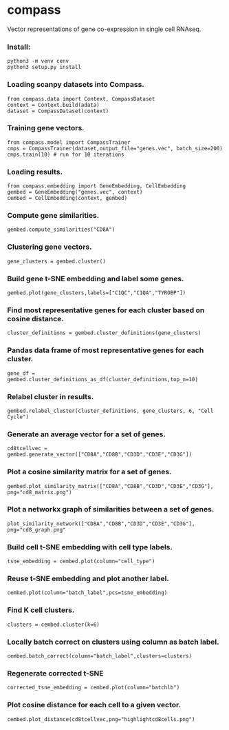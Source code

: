 # compass
Vector representations of gene co-expression in single cell RNAseq.

### Install:
```
python3 -m venv cenv
python3 setup.py install
```

### Loading scanpy datasets into Compass.
```
from compass.data import Context, CompassDataset
context = Context.build(adata)
dataset = CompassDataset(context)
```

### Training gene vectors.
```
from compass.model import CompassTrainer
cmps = CompassTrainer(dataset,output_file="genes.vec", batch_size=200)
cmps.train(10) # run for 10 iterations
```

### Loading results.
```
from compass.embedding import GeneEmbedding, CellEmbedding
gembed = GeneEmbedding("genes.vec", context)
cembed = CellEmbedding(context, gembed)
```

### Compute gene similarities.
```
gembed.compute_similarities("CD8A")
```

### Clustering gene vectors.
```
gene_clusters = gembed.cluster()
```

### Build gene t-SNE embedding and label some genes.
```
gembed.plot(gene_clusters,labels=["C1QC","C1QA","TYROBP"])
```

### Find most representative genes for each cluster based on cosine distance.
```
cluster_definitions = gembed.cluster_definitions(gene_clusters)
```

### Pandas data frame of most representative genes for each cluster.
```
gene_df = gembed.cluster_definitions_as_df(cluster_definitions,top_n=10)
```

### Relabel cluster in results.
```
gembed.relabel_cluster(cluster_definitions, gene_clusters, 6, "Cell Cycle")
```

### Generate an average vector for a set of genes.
```
cd8tcellvec = gembed.generate_vector(["CD8A","CD8B","CD3D","CD3E","CD3G"])
```

### Plot a cosine similarity matrix for a set of genes.
```
gembed.plot_similarity_matrix(["CD8A","CD8B","CD3D","CD3E","CD3G"], png="cd8_matrix.png")
```

### Plot a networkx graph of similarities between a set of genes.
```
plot_similarity_network(["CD8A","CD8B","CD3D","CD3E","CD3G"], png="cd8_graph.png"
```

### Build cell t-SNE embedding with cell type labels.
```
tsne_embedding = cembed.plot(column="cell_type")
```

### Reuse t-SNE embedding and plot another label.
```
cembed.plot(column="batch_label",pcs=tsne_embedding)
```

### Find K cell clusters.
```
clusters = cembed.cluster(k=6)
```

### Locally batch correct on clusters using column as batch label.
```
cembed.batch_correct(column="batch_label",clusters=clusters)
```

### Regenerate corrected t-SNE
```
corrected_tsne_embedding = cembed.plot(column="batchlb")
```

### Plot cosine distance for each cell to a given vector.
```
cembed.plot_distance(cd8tcellvec,png="highlightcd8cells.png")
```







